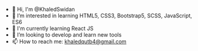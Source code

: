 - 👋 Hi, I'm @KhaledSwidan
- :eyes:  I’m interested in learning HTML5, CSS3, Bootstrap5, SCSS, JavaScript, ES6
- 🌱 I'm currently learning React JS
- :purple_heart: I’m looking to develop and learn new tools
- 📫 How to reach me: khaledqutb4@gmail.com


<!--
**KhaledSwidan/KhaledSwidan** is a ✨ _special_ ✨ repository because its `README.md` (this file) appears on your GitHub profile.

Here are some ideas to get you started:

- 🔭 I’m currently working on ...
-  I’m currently learning ...
- 👯 I’m looking to collaborate on ...
- 🤔 I’m looking for help with ...
- 💬 Ask me about ...
- 📫 How to reach me: ...
- 😄 Pronouns: ...
- ⚡ Fun fact: ...
-->
